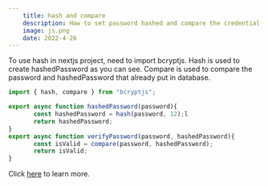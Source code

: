 ```yaml
---
    title: hash and compare
    description: How to set password hashed and compare the credential password and user password.
    image: js.png
    date: 2022-4-26
---
```


To use hash in nextjs project, need to import bcryptjs. Hash is used to create hashedPassword as you can see. Compare is used to compare the password and hashedPassword that already put in database.

```js
import { hash, compare } from "bcryptjs";

export async function hashedPassword(password){
       const hashedPassword = hash(password, 12);l
       return hashedPassword;
}
export async function verifyPassword(password, hashedPassword){
       const isValid = compare(password, hashedPassword);
       return isValid;
}
```

Click [here](https://next-auth.js.org/getting-started/rest-api) to learn more.